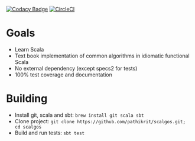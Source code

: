[![Codacy Badge](https://img.shields.io/codacy/7628da9b32734c1c96b55b5650aa96be)](https://www.codacy.com/p/2328/dashboard) [![CircleCI](https://img.shields.io/circleci/project/pathikrit/scalgos.svg)](https://circleci.com/gh/pathikrit/scalgos)

Goals
=====
* Learn Scala
* Text book implementation of common algorithms in idiomatic functional Scala
* No external dependency (except specs2 for tests)
* 100% test coverage and documentation

Building
========
* Install git, scala and sbt: `brew install git scala sbt`
* Clone project: `git clone https://github.com/pathikrit/scalgos.git; cd scalgos`
* Build and run tests: `sbt test`
